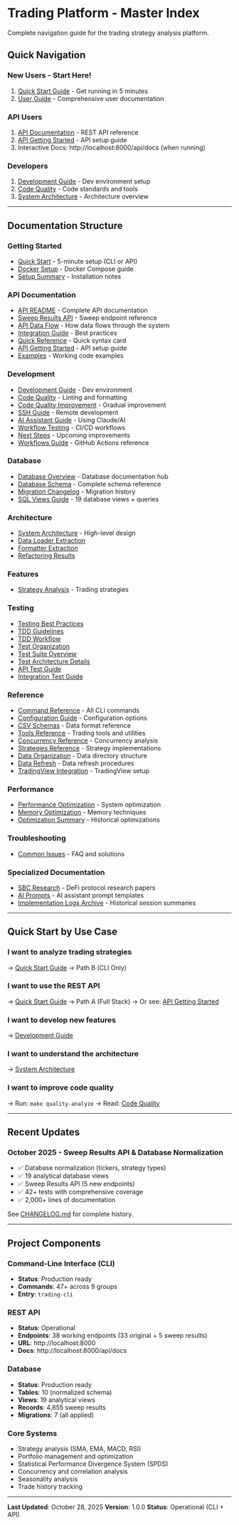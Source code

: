 # Trading Platform - Master Index

Complete navigation guide for the trading strategy analysis platform.

## Quick Navigation

### New Users - Start Here!

1. [Quick Start Guide](docs/getting-started/QUICK_START.md) - Get running in 5 minutes
2. [User Guide](docs/USER_GUIDE.md) - Comprehensive user documentation

### API Users

1. [API Documentation](docs/api/README.md) - REST API reference
2. [API Getting Started](docs/api/GETTING_STARTED.md) - API setup guide
3. Interactive Docs: http://localhost:8000/api/docs (when running)

### Developers

1. [Development Guide](docs/development/DEVELOPMENT_GUIDE.md) - Dev environment setup
2. [Code Quality](docs/development/CODE_QUALITY.md) - Code standards and tools
3. [System Architecture](docs/architecture/SYSTEM_ARCHITECTURE.md) - Architecture overview

---

## Documentation Structure

### Getting Started

- [Quick Start](docs/getting-started/QUICK_START.md) - 5-minute setup (CLI or API)
- [Docker Setup](docs/getting-started/DOCKER_SETUP.md) - Docker Compose guide
- [Setup Summary](docs/getting-started/setup_summary.txt) - Installation notes

### API Documentation

- [API README](docs/api/README.md) - Complete API documentation
- [Sweep Results API](docs/api/SWEEP_RESULTS_API.md) - Sweep endpoint reference
- [API Data Flow](docs/api/API_DATA_FLOW.md) - How data flows through the system
- [Integration Guide](docs/api/INTEGRATION_GUIDE.md) - Best practices
- [Quick Reference](docs/api/QUICK_REFERENCE.md) - Quick syntax card
- [API Getting Started](docs/api/GETTING_STARTED.md) - API setup guide
- [Examples](docs/api/examples/) - Working code examples

### Development

- [Development Guide](docs/development/DEVELOPMENT_GUIDE.md) - Dev environment
- [Code Quality](docs/development/CODE_QUALITY.md) - Linting and formatting
- [Code Quality Improvement](docs/development/CODE_QUALITY_IMPROVEMENT.md) - Gradual improvement
- [SSH Guide](docs/development/SSH_GUIDE.md) - Remote development
- [AI Assistant Guide](docs/development/AI_ASSISTANT_GUIDE.md) - Using Claude/AI
- [Workflow Testing](docs/development/WORKFLOW_TESTING.md) - CI/CD workflows
- [Next Steps](docs/development/next_steps.md) - Upcoming improvements
- [Workflows Guide](docs/development/workflows.md) - GitHub Actions reference

### Database

- [Database Overview](docs/database/README.md) - Database documentation hub
- [Database Schema](docs/database/SCHEMA.md) - Complete schema reference
- [Migration Changelog](docs/database/CHANGELOG.md) - Migration history
- [SQL Views Guide](docs/database/SQL_VIEWS_GUIDE.md) - 19 database views + queries

### Architecture

- [System Architecture](docs/architecture/SYSTEM_ARCHITECTURE.md) - High-level design
- [Data Loader Extraction](docs/architecture/data_loader_extraction_summary.md)
- [Formatter Extraction](docs/architecture/formatter_extraction_summary.md)
- [Refactoring Results](docs/architecture/refactoring_integration_test_results.md)

### Features

- [Strategy Analysis](docs/features/STRATEGY_ANALYSIS.md) - Trading strategies

### Testing

- [Testing Best Practices](docs/testing/TESTING_BEST_PRACTICES.md)
- [TDD Guidelines](docs/testing/TDD_GUIDELINES.md)
- [TDD Workflow](docs/testing/DEVELOPER_TDD_WORKFLOW.md)
- [Test Organization](docs/testing/TEST_ORGANIZATION.md)
- [Test Suite Overview](docs/testing/TEST_SUITE_OVERVIEW.md)
- [Test Architecture Details](docs/testing/TEST_ARCHITECTURE_DETAILS.md)
- [API Test Guide](docs/testing/API_TEST_GUIDE.md)
- [Integration Test Guide](docs/testing/INTEGRATION_TEST_GUIDE.md)

### Reference

- [Command Reference](docs/reference/COMMAND_REFERENCE.md) - All CLI commands
- [Configuration Guide](docs/CONFIGURATION_GUIDE.md) - Configuration options
- [CSV Schemas](docs/csv_schemas.md) - Data format reference
- [Tools Reference](docs/reference/tools/README.md) - Trading tools and utilities
- [Concurrency Reference](docs/reference/concurrency/README.md) - Concurrency analysis
- [Strategies Reference](docs/reference/strategies/README.md) - Strategy implementations
- [Data Organization](docs/reference/DATA_ORGANIZATION.md) - Data directory structure
- [Data Refresh](docs/reference/data_refresh.md) - Data refresh procedures
- [TradingView Integration](docs/reference/TRADINGVIEW_INTEGRATION.md) - TradingView setup

### Performance

- [Performance Optimization](docs/PERFORMANCE_OPTIMIZATION_GUIDE.md) - System optimization
- [Memory Optimization](docs/memory_optimization_examples.md) - Memory techniques
- [Optimization Summary](docs/performance/optimization_summary.md) - Historical optimizations

### Troubleshooting

- [Common Issues](docs/troubleshooting/COMMON_ISSUES.md) - FAQ and solutions

### Specialized Documentation

- [SBC Research](docs/research/sbc/) - DeFi protocol research papers
- [AI Prompts](docs/ai/prompts/) - AI assistant prompt templates
- [Implementation Logs Archive](docs/archive/implementation-logs/README.md) - Historical session summaries

---

## Quick Start by Use Case

### I want to analyze trading strategies

→ [Quick Start Guide](docs/getting-started/QUICK_START.md) → Path B (CLI Only)

### I want to use the REST API

→ [Quick Start Guide](docs/getting-started/QUICK_START.md) → Path A (Full Stack)
→ Or see: [API Getting Started](docs/api/GETTING_STARTED.md)

### I want to develop new features

→ [Development Guide](docs/development/DEVELOPMENT_GUIDE.md)

### I want to understand the architecture

→ [System Architecture](docs/architecture/SYSTEM_ARCHITECTURE.md)

### I want to improve code quality

→ Run: `make quality-analyze`
→ Read: [Code Quality](docs/development/CODE_QUALITY.md)

---

## Recent Updates

### October 2025 - Sweep Results API & Database Normalization

- ✅ Database normalization (tickers, strategy types)
- ✅ 19 analytical database views
- ✅ Sweep Results API (5 new endpoints)
- ✅ 42+ tests with comprehensive coverage
- ✅ 2,000+ lines of documentation

See [CHANGELOG.md](docs/CHANGELOG.md) for complete history.

---

## Project Components

### Command-Line Interface (CLI)

- **Status**: Production ready
- **Commands**: 47+ across 9 groups
- **Entry**: `trading-cli`

### REST API

- **Status**: Operational
- **Endpoints**: 38 working endpoints (33 original + 5 sweep results)
- **URL**: http://localhost:8000
- **Docs**: http://localhost:8000/api/docs

### Database

- **Status**: Production ready
- **Tables**: 10 (normalized schema)
- **Views**: 19 analytical views
- **Records**: 4,855 sweep results
- **Migrations**: 7 (all applied)

### Core Systems

- Strategy analysis (SMA, EMA, MACD, RSI)
- Portfolio management and optimization
- Statistical Performance Divergence System (SPDS)
- Concurrency and correlation analysis
- Seasonality analysis
- Trade history tracking

---

**Last Updated**: October 28, 2025
**Version**: 1.0.0
**Status**: Operational (CLI + API)
